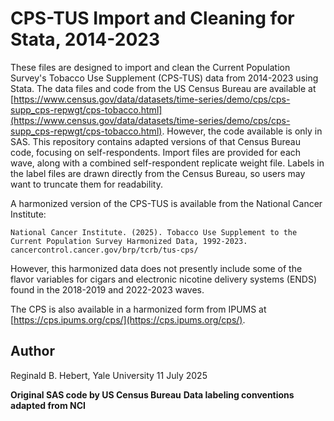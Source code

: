 # CPS-TUS Import and Cleaning for Stata, 2014-2023

These files are designed to import and clean the Current Population Survey's Tobacco Use Supplement (CPS-TUS) data from 2014-2023 using Stata. The data files and code from the US Census Bureau are available at [https://www.census.gov/data/datasets/time-series/demo/cps/cps-supp_cps-repwgt/cps-tobacco.html](https://www.census.gov/data/datasets/time-series/demo/cps/cps-supp_cps-repwgt/cps-tobacco.html). However, the code available is only in SAS. This repository contains adapted versions of that Census Bureau code, focusing on self-respondents. Import files are provided for each wave, along with a combined self-respondent replicate weight file. Labels in the label files are drawn directly from the Census Bureau, so users may want to truncate them for readability. 

A harmonized version of the CPS-TUS is available from the National Cancer Institute:

`National Cancer Institute. (2025). Tobacco Use Supplement to the Current Population Survey Harmonized Data, 1992-2023. cancercontrol.cancer.gov/brp/tcrb/tus-cps/`

However, this harmonized data does not presently include some of the flavor variables for cigars and electronic nicotine delivery systems (ENDS) found in the 2018-2019 and 2022-2023 waves. 

The CPS is also available in a harmonized form from IPUMS at [https://cps.ipums.org/cps/](https://cps.ipums.org/cps/). 


## Author
Reginald B. Hebert, Yale University
11 July 2025

**Original SAS code by US Census Bureau**
**Data labeling conventions adapted from NCI**
